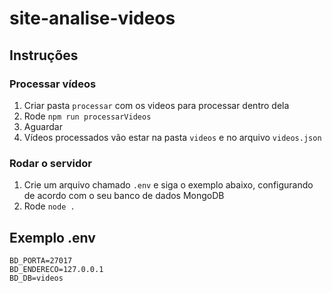 # site-analise-videos

## Instruções

### Processar vídeos
1. Criar pasta `processar` com os videos para processar dentro dela
2. Rode `npm run processarVideos`
3. Aguardar
4. Vídeos processados vão estar na pasta `videos` e no arquivo `videos.json`

### Rodar o servidor
1. Crie um arquivo chamado `.env` e siga o exemplo abaixo, configurando de acordo com o seu banco de dados MongoDB
2. Rode `node .`

## Exemplo .env
```
BD_PORTA=27017
BD_ENDERECO=127.0.0.1
BD_DB=videos
```